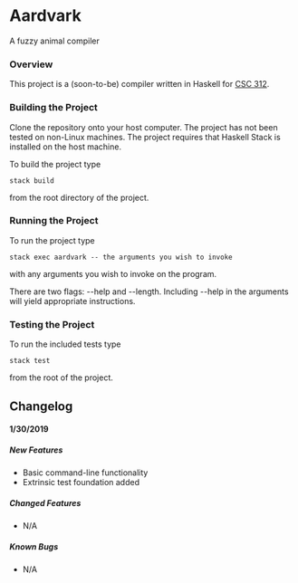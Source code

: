 # Aardvark
A fuzzy animal compiler

### Overview
This project is a (soon-to-be) compiler written in Haskell for [CSC 312](http://www.cs.grinnell.edu/~osera/courses/csc312/18sp).

### Building the Project
Clone the repository onto your host computer. The project has not been tested on non-Linux machines. The project requires that Haskell Stack is installed on the host machine.

To build the project type
```
stack build
```
from the root directory of the project.

### Running the Project
To run the project type
```
stack exec aardvark -- the arguments you wish to invoke
```
with any arguments you wish to invoke on the program.

There are two flags: --help and --length. Including --help in the arguments will yield appropriate instructions.

### Testing the Project
To run the included tests type
```
stack test
```
from the root of the project.

## Changelog

#### 1/30/2019
##### New Features
- Basic command-line functionality
- Extrinsic test foundation added
##### Changed Features
- N/A
##### Known Bugs
- N/A
